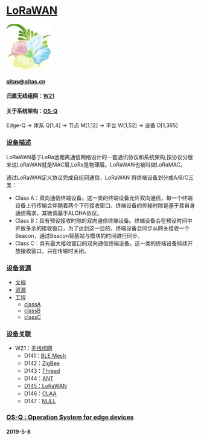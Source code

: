 ﻿# [LoRaWAN](https://github.com/OS-Q/D145) 
[![sites](OS-Q/OS-Q.png)](http://www.OS-Q.com)
####  qitas@qitas.cn
#### 归属无线组网：[W21](https://github.com/OS-Q/W21)
#### 关于系统架构：[OS-Q](https://github.com/OS-Q/OS-Q)
Edge-Q -> 体系 Q[1,4] -> 节点 M[1,12] -> 平台 W[1,52] -> 设备 D[1,365]
### [设备描述](https://github.com/OS-Q/D145/wiki) 

LoRaWAN基于LoRa远距离通信网络设计的一套通讯协议和系统架构,按协议分层来说LoRaWAN就是MAC层,LoRa是物理层。LoRaWAN也被叫做LoRaMAC。

通过LoRaWAN定义协议完成自组网通信，LoRaWAN 将终端设备划分成A/B/C三类：

* Class A：双向通信终端设备。这一类的终端设备允许双向通信，每一个终端设备上行传输会伴随着两个下行接收窗口。终端设备的传输时隙是基于其自身通信需求，其微调基于ALOHA协议。
* Class B：具有预设接收时隙的双向通信终端设备。终端设备会在预设时间中开放多余的接收窗口，为了达到这一目的，终端设备会同步从网关接收一个Beacon，通过Beacon将基站与模块的时间进行同步。
* Class C：具有最大接收窗口的双向通信终端设备。这一类的终端设备持续开放接收窗口，只在传输时关闭。

### [设备资源](https://github.com/OS-Q/D145) 

* [文档](docs/)
* [资源](src/)
* [工程](LoRaWAN/)
	* [classA](LoRaWAN/classA/)
	* [classB](LoRaWAN/classB/)
	* [classC](LoRaWAN/classC/)


### [设备关联](https://github.com/OS-Q/D145) 

* W21：[无线组网](https://github.com/OS-Q/W21)
	* D141：[BLE Mesh](https://github.com/OS-Q/D141)
	* D142：[ZigBee](https://github.com/OS-Q/D142)
	* D143：[Thread](https://github.com/OS-Q/D143)
	* D144：[ANT](https://github.com/OS-Q/D144)
	* [D145：LoRaWAN](https://github.com/OS-Q/D145)
	* D146：[CLAA](https://github.com/OS-Q/D146)
	* D147：[NULL](https://github.com/OS-Q/D147)


### [OS-Q : Operation System for edge devices](http://www.OS-Q.com/Edge/D145)
####  2019-5-8
